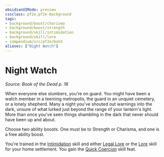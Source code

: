 ```yaml
---
obsidianUIMode: preview
cssclass: pf2e,pf2e-background
tags:
- background/boost/charisma
- background/boost/strength
- background/skill/intimidation
- background/skill/lore
- compendium/src/pf2e/botd
aliases: ["Night Watch"]
---
```

# Night Watch
*Source: Book of the Dead p. 16*  

When everyone else slumbers, you're on guard. You might have been a watch member in a teeming metropolis, the guard in an unquiet cemetery, or a lonely shepherd. Many a night you've shouted out warnings into the dark, unsure of what lurked just beyond the range of your lantern's light. More than once you've seen things shambling in the dark that never should have been up and about.

Choose two ability boosts. One must be to Strength or Charisma, and one is a free ability boost.

You're trained in the [Intimidation](skills.md#Intimidation) skill and either [Legal Lore](skills.md#Lore) or the [Lore](skills.md#Lore) skill for your home settlement. You gain the [Quick Coercion](quick-coercion.md) skill feat.